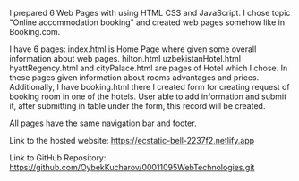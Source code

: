 I prepared 6 Web Pages with using HTML CSS and JavaScript. 
I chose topic "Online accommodation booking" and created web pages somehow like in Booking.com.

I have 6 pages: index.html is Home Page where given some overall information about web pages. 
hilton.html uzbekistanHotel.html hyattRegency.html and cityPalace.html are pages of Hotel which I chose. In these 
pages given information about rooms advantages and prices. Additionally, I have booking.html there I created form
for creating request of booking room in one of the hotels. User able to add information and submit it, after submitting 
in table under the form, this record will be created.

All pages have the same navigation bar and footer. 

Link to the hosted website: https://ecstatic-bell-2237f2.netlify.app

Link to GitHub Repository: https://github.com/OybekKucharov/00011095WebTechnologies.git
